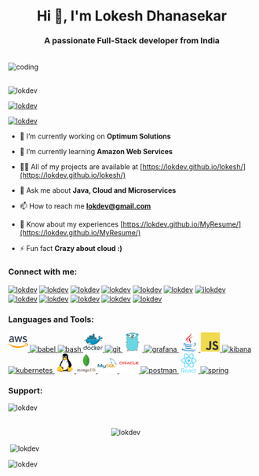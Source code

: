 <h1 align="center">Hi 👋, I'm Lokesh Dhanasekar</h1>
<h3 align="center">A passionate Full-Stack developer from India</h3>
<br>
<img align="center" alt="coding" width="400" src="https://miro.medium.com/max/720/0*7Q3yvSIv_t0ioJ-Z.gif">
<br>
<br>

<p align="left"> <img src="https://komarev.com/ghpvc/?username=lokdev&label=Profile%20views&color=0e75b6&style=flat" alt="lokdev" /> </p>

<p align="left"> <a href="https://github.com/ryo-ma/github-profile-trophy"><img src="https://github-profile-trophy.vercel.app/?username=lokdev" alt="lokdev" /></a> </p>

<p align="left"> <a href="https://twitter.com/lokdev" target="blank"><img src="https://img.shields.io/twitter/follow/lokdev?logo=twitter&style=for-the-badge" alt="lokdev" /></a> </p>

- 🔭 I’m currently working on **Optimum Solutions**

- 🌱 I’m currently learning **Amazon Web Services**

- 👨‍💻 All of my projects are available at [https://lokdev.github.io/lokesh/](https://lokdev.github.io/lokesh/)

- 💬 Ask me about **Java, Cloud and Microservices**

- 📫 How to reach me **lokdev@gmail.com**

- 📄 Know about my experiences [https://lokdev.github.io/MyResume/](https://lokdev.github.io/MyResume/)

- ⚡ Fun fact **Crazy about cloud :)**

<h3 align="left">Connect with me:</h3>
<p align="left">
<a href="https://codepen.io/lokdev" target="blank"><img align="center" src="https://raw.githubusercontent.com/rahuldkjain/github-profile-readme-generator/master/src/images/icons/Social/codepen.svg" alt="lokdev" height="30" width="40" /></a>
<a href="https://twitter.com/lokdev" target="blank"><img align="center" src="https://raw.githubusercontent.com/rahuldkjain/github-profile-readme-generator/master/src/images/icons/Social/twitter.svg" alt="lokdev" height="30" width="40" /></a>
<a href="https://linkedin.com/in/lokdev" target="blank"><img align="center" src="https://raw.githubusercontent.com/rahuldkjain/github-profile-readme-generator/master/src/images/icons/Social/linked-in-alt.svg" alt="lokdev" height="30" width="40" /></a>
<a href="https://stackoverflow.com/users/lokdev" target="blank"><img align="center" src="https://raw.githubusercontent.com/rahuldkjain/github-profile-readme-generator/master/src/images/icons/Social/stack-overflow.svg" alt="lokdev" height="30" width="40" /></a>
<a href="https://codesandbox.com/lokdev" target="blank"><img align="center" src="https://raw.githubusercontent.com/rahuldkjain/github-profile-readme-generator/master/src/images/icons/Social/codesandbox.svg" alt="lokdev" height="30" width="40" /></a>
<a href="https://fb.com/lokdev" target="blank"><img align="center" src="https://raw.githubusercontent.com/rahuldkjain/github-profile-readme-generator/master/src/images/icons/Social/facebook.svg" alt="lokdev" height="30" width="40" /></a>
<a href="https://instagram.com/ilokdev" target="blank"><img align="center" src="https://raw.githubusercontent.com/rahuldkjain/github-profile-readme-generator/master/src/images/icons/Social/instagram.svg" alt="ilokdev" height="30" width="40" /></a>
<a href="https://medium.com/lokdev" target="blank"><img align="center" src="https://raw.githubusercontent.com/rahuldkjain/github-profile-readme-generator/master/src/images/icons/Social/medium.svg" alt="lokdev" height="30" width="40" /></a>
<a href="https://www.youtube.com/c/lokdev" target="blank"><img align="center" src="https://raw.githubusercontent.com/rahuldkjain/github-profile-readme-generator/master/src/images/icons/Social/youtube.svg" alt="lokdev" height="30" width="40" /></a>
<a href="https://www.codechef.com/users/lokdev" target="blank"><img align="center" src="https://cdn.jsdelivr.net/npm/simple-icons@3.1.0/icons/codechef.svg" alt="lokdev" height="30" width="40" /></a>
<a href="https://www.hackerrank.com/lokdev" target="blank"><img align="center" src="https://raw.githubusercontent.com/rahuldkjain/github-profile-readme-generator/master/src/images/icons/Social/hackerrank.svg" alt="lokdev" height="30" width="40" /></a>
<a href="https://www.leetcode.com/lokdev" target="blank"><img align="center" src="https://raw.githubusercontent.com/rahuldkjain/github-profile-readme-generator/master/src/images/icons/Social/leet-code.svg" alt="lokdev" height="30" width="40" /></a>
</p>

<h3 align="left">Languages and Tools:</h3>
<p align="left"> <a href="https://aws.amazon.com" target="_blank" rel="noreferrer"> <img src="https://raw.githubusercontent.com/devicons/devicon/master/icons/amazonwebservices/amazonwebservices-original-wordmark.svg" alt="aws" width="40" height="40"/> </a> <a href="https://babeljs.io/" target="_blank" rel="noreferrer"> <img src="https://www.vectorlogo.zone/logos/babeljs/babeljs-icon.svg" alt="babel" width="40" height="40"/> </a> <a href="https://www.gnu.org/software/bash/" target="_blank" rel="noreferrer"> <img src="https://www.vectorlogo.zone/logos/gnu_bash/gnu_bash-icon.svg" alt="bash" width="40" height="40"/> </a> <a href="https://www.docker.com/" target="_blank" rel="noreferrer"> <img src="https://raw.githubusercontent.com/devicons/devicon/master/icons/docker/docker-original-wordmark.svg" alt="docker" width="40" height="40"/> </a> <a href="https://git-scm.com/" target="_blank" rel="noreferrer"> <img src="https://www.vectorlogo.zone/logos/git-scm/git-scm-icon.svg" alt="git" width="40" height="40"/> </a> <a href="https://golang.org" target="_blank" rel="noreferrer"> <img src="https://raw.githubusercontent.com/devicons/devicon/master/icons/go/go-original.svg" alt="go" width="40" height="40"/> </a> <a href="https://grafana.com" target="_blank" rel="noreferrer"> <img src="https://www.vectorlogo.zone/logos/grafana/grafana-icon.svg" alt="grafana" width="40" height="40"/> </a> <a href="https://www.java.com" target="_blank" rel="noreferrer"> <img src="https://raw.githubusercontent.com/devicons/devicon/master/icons/java/java-original.svg" alt="java" width="40" height="40"/> </a> <a href="https://developer.mozilla.org/en-US/docs/Web/JavaScript" target="_blank" rel="noreferrer"> <img src="https://raw.githubusercontent.com/devicons/devicon/master/icons/javascript/javascript-original.svg" alt="javascript" width="40" height="40"/> </a> <a href="https://www.elastic.co/kibana" target="_blank" rel="noreferrer"> <img src="https://www.vectorlogo.zone/logos/elasticco_kibana/elasticco_kibana-icon.svg" alt="kibana" width="40" height="40"/> </a> <a href="https://kubernetes.io" target="_blank" rel="noreferrer"> <img src="https://www.vectorlogo.zone/logos/kubernetes/kubernetes-icon.svg" alt="kubernetes" width="40" height="40"/> </a> <a href="https://www.linux.org/" target="_blank" rel="noreferrer"> <img src="https://raw.githubusercontent.com/devicons/devicon/master/icons/linux/linux-original.svg" alt="linux" width="40" height="40"/> </a> <a href="https://www.mongodb.com/" target="_blank" rel="noreferrer"> <img src="https://raw.githubusercontent.com/devicons/devicon/master/icons/mongodb/mongodb-original-wordmark.svg" alt="mongodb" width="40" height="40"/> </a> <a href="https://www.mysql.com/" target="_blank" rel="noreferrer"> <img src="https://raw.githubusercontent.com/devicons/devicon/master/icons/mysql/mysql-original-wordmark.svg" alt="mysql" width="40" height="40"/> </a> <a href="https://www.oracle.com/" target="_blank" rel="noreferrer"> <img src="https://raw.githubusercontent.com/devicons/devicon/master/icons/oracle/oracle-original.svg" alt="oracle" width="40" height="40"/> </a> <a href="https://postman.com" target="_blank" rel="noreferrer"> <img src="https://www.vectorlogo.zone/logos/getpostman/getpostman-icon.svg" alt="postman" width="40" height="40"/> </a> <a href="https://reactjs.org/" target="_blank" rel="noreferrer"> <img src="https://raw.githubusercontent.com/devicons/devicon/master/icons/react/react-original-wordmark.svg" alt="react" width="40" height="40"/> </a> <a href="https://spring.io/" target="_blank" rel="noreferrer"> <img src="https://www.vectorlogo.zone/logos/springio/springio-icon.svg" alt="spring" width="40" height="40"/> </a> </p>

<h3 align="left">Support:</h3>
<p><a href="https://www.buymeacoffee.com/lokdev"> <img align="left" src="https://cdn.buymeacoffee.com/buttons/v2/default-yellow.png" height="50" width="210" alt="lokdev" /></a></p><br><br>

<p><img align="center" src="https://github-readme-stats.vercel.app/api/top-langs?username=lokdev&show_icons=true&locale=en&layout=compact" alt="lokdev" /></p>

<p>&nbsp;<img align="center" src="https://github-readme-stats.vercel.app/api?username=lokdev&show_icons=true&locale=en" alt="lokdev" /></p>

<p><img align="center" src="https://github-readme-streak-stats.herokuapp.com/?user=lokdev&" alt="lokdev" /></p>
